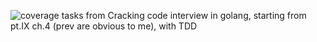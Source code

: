 ![coverage](https://raw.githubusercontent.com/cyberimp/crackingCodeInterview/badges/.badges/main/coverage.svg)
tasks from Cracking code interview in golang, starting from pt.IX ch.4 (prev are obvious to me), with TDD
